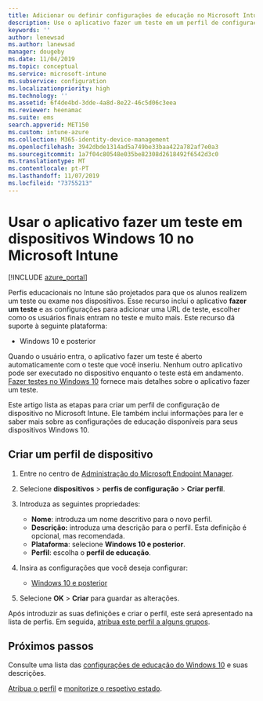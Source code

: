 ```yaml
---
title: Adicionar ou definir configurações de educação no Microsoft Intune-Azure | Microsoft Docs
description: Use o aplicativo fazer um teste em um perfil de configuração de dispositivo em dispositivos Windows 10 e posteriores no Microsoft Intune. Crie um perfil de configuração usando as configurações de educação e insira uma URL de aplicativo de teste, escolha como os usuários entram, monitore a tela durante o teste e permita ou Evite sugestões de texto durante o teste.
keywords: ''
author: lenewsad
ms.author: lanewsad
manager: dougeby
ms.date: 11/04/2019
ms.topic: conceptual
ms.service: microsoft-intune
ms.subservice: configuration
ms.localizationpriority: high
ms.technology: ''
ms.assetid: 6f4de4bd-3dde-4a8d-8e22-46c5d06c3eea
ms.reviewer: heenamac
ms.suite: ems
search.appverid: MET150
ms.custom: intune-azure
ms.collection: M365-identity-device-management
ms.openlocfilehash: 3942dbde1314ad5a749be33baa422a782af7e0a3
ms.sourcegitcommit: 1a7f04c80548e035be82308d2618492f6542d3c0
ms.translationtype: MT
ms.contentlocale: pt-PT
ms.lasthandoff: 11/07/2019
ms.locfileid: "73755213"
---
```

# <a name="use-the-take-a-test-app-on-windows-10-devices-in-microsoft-intune"></a>Usar o aplicativo fazer um teste em dispositivos Windows 10 no Microsoft Intune

[!INCLUDE [azure_portal](../includes/azure_portal.md)]

Perfis educacionais no Intune são projetados para que os alunos realizem um teste ou exame nos dispositivos. Esse recurso inclui o aplicativo **fazer um teste** e as configurações para adicionar uma URL de teste, escolher como os usuários finais entram no teste e muito mais. Este recurso dá suporte à seguinte plataforma:

- Windows 10 e posterior

Quando o usuário entra, o aplicativo fazer um teste é aberto automaticamente com o teste que você inseriu. Nenhum outro aplicativo pode ser executado no dispositivo enquanto o teste está em andamento. [Fazer testes no Windows 10](https://docs.microsoft.com/education/windows/take-tests-in-windows-10) fornece mais detalhes sobre o aplicativo fazer um teste.

Este artigo lista as etapas para criar um perfil de configuração de dispositivo no Microsoft Intune. Ele também inclui informações para ler e saber mais sobre as configurações de educação disponíveis para seus dispositivos Windows 10.

## <a name="create-a-device-profile"></a>Criar um perfil de dispositivo

1. Entre no centro de [Administração do Microsoft Endpoint Manager](https://go.microsoft.com/fwlink/?linkid=2109431).
2. Selecione **dispositivos** > **perfis de configuração** > **Criar perfil**.
3. Introduza as seguintes propriedades:

    - **Nome**: introduza um nome descritivo para o novo perfil.
    - **Descrição:** introduza uma descrição para o perfil. Esta definição é opcional, mas recomendada.
    - **Plataforma**: selecione **Windows 10 e posterior**.
    - **Perfil**: escolha o **perfil de educação**.

4. Insira as configurações que você deseja configurar:

    - [Windows 10 e posterior](education-settings-windows.md)

5. Selecione **OK** > **Criar** para guardar as alterações.

Após introduzir as suas definições e criar o perfil, este será apresentado na lista de perfis. Em seguida, [atribua este perfil a alguns grupos](device-profile-assign.md).

## <a name="next-steps"></a>Próximos passos

Consulte uma lista das [configurações de educação do Windows 10](education-settings-windows.md) e suas descrições.

[Atribua o perfil](device-profile-assign.md) e [monitorize o respetivo estado](device-profile-monitor.md).
